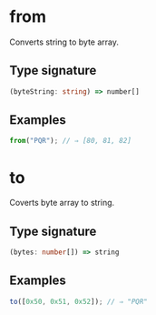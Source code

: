 # from

Converts string to byte array.

## Type signature

<!-- prettier-ignore-start -->
```typescript
(byteString: string) => number[]
```
<!-- prettier-ignore-end -->

## Examples

<!-- prettier-ignore-start -->
```javascript
from("PQR"); // ⇒ [80, 81, 82]
```
<!-- prettier-ignore-end -->

# to

Coverts byte array to string.

## Type signature

<!-- prettier-ignore-start -->
```typescript
(bytes: number[]) => string
```
<!-- prettier-ignore-end -->

## Examples

<!-- prettier-ignore-start -->
```javascript
to([0x50, 0x51, 0x52]); // ⇒ "PQR"
```
<!-- prettier-ignore-end -->

